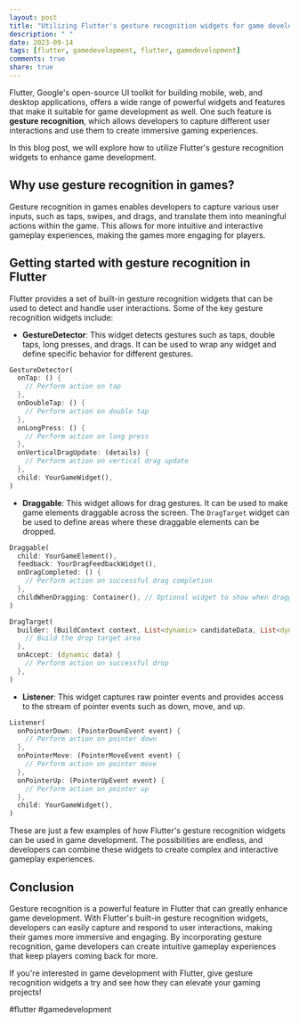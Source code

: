 ```yaml
---
layout: post
title: "Utilizing Flutter's gesture recognition widgets for game development"
description: " "
date: 2023-09-14
tags: [flutter, gamedevelopment, flutter, gamedevelopment]
comments: true
share: true
---
```


Flutter, Google's open-source UI toolkit for building mobile, web, and desktop applications, offers a wide range of powerful widgets and features that make it suitable for game development as well. One such feature is **gesture recognition**, which allows developers to capture different user interactions and use them to create immersive gaming experiences.

In this blog post, we will explore how to utilize Flutter's gesture recognition widgets to enhance game development.

## Why use gesture recognition in games?

Gesture recognition in games enables developers to capture various user inputs, such as taps, swipes, and drags, and translate them into meaningful actions within the game. This allows for more intuitive and interactive gameplay experiences, making the games more engaging for players.

## Getting started with gesture recognition in Flutter

Flutter provides a set of built-in gesture recognition widgets that can be used to detect and handle user interactions. Some of the key gesture recognition widgets include:

- **GestureDetector**: This widget detects gestures such as taps, double taps, long presses, and drags. It can be used to wrap any widget and define specific behavior for different gestures.

```dart
GestureDetector(
  onTap: () {
    // Perform action on tap
  },
  onDoubleTap: () {
    // Perform action on double tap
  },
  onLongPress: () {
    // Perform action on long press
  },
  onVerticalDragUpdate: (details) {
    // Perform action on vertical drag update
  },
  child: YourGameWidget(),
)
```

- **Draggable**: This widget allows for drag gestures. It can be used to make game elements draggable across the screen. The `DragTarget` widget can be used to define areas where these draggable elements can be dropped.

```dart
Draggable(
  child: YourGameElement(),
  feedback: YourDragFeedbackWidget(),
  onDragCompleted: () {
    // Perform action on successful drag completion
  },
  childWhenDragging: Container(), // Optional widget to show when dragging
)

DragTarget(
  builder: (BuildContext context, List<dynamic> candidateData, List<dynamic> rejectedData) {
    // Build the drop target area
  },
  onAccept: (dynamic data) {
    // Perform action on successful drop
  },
)
```

- **Listener**: This widget captures raw pointer events and provides access to the stream of pointer events such as down, move, and up.

```dart
Listener(
  onPointerDown: (PointerDownEvent event) {
    // Perform action on pointer down
  },
  onPointerMove: (PointerMoveEvent event) {
    // Perform action on pointer move
  },
  onPointerUp: (PointerUpEvent event) {
    // Perform action on pointer up
  },
  child: YourGameWidget(),
)
```

These are just a few examples of how Flutter's gesture recognition widgets can be used in game development. The possibilities are endless, and developers can combine these widgets to create complex and interactive gameplay experiences.

## Conclusion

Gesture recognition is a powerful feature in Flutter that can greatly enhance game development. With Flutter's built-in gesture recognition widgets, developers can easily capture and respond to user interactions, making their games more immersive and engaging. By incorporating gesture recognition, game developers can create intuitive gameplay experiences that keep players coming back for more.

If you're interested in game development with Flutter, give gesture recognition widgets a try and see how they can elevate your gaming projects!

#flutter #gamedevelopment